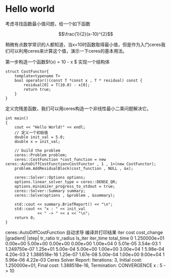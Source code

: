 Hello world
=
考虑寻找函数最小值问题，给一个如下函数
```math
\frac{1}{2}(x-10)^{2}
```


稍微有点数学常识的人都知道，当x=10时函数取得最小值，但是作为入门ceres我们可以利用ceres来计算这个值，演示一下ceres的基本用法。

第一步构造一个函数$f(x) = 10 - x $
实现一个结构体
```
struct CostFunctor{
    template<typename T>
    bool operator()(const T *const x , T * residual) const {
        residual[0] = T(10.0) - x[0];
        return true;
    }
}
```
定义完残差函数，我们可以用ceres构造一个非线性最小二乘问题解决它。

```
int main()
{
    cout << "Hello World!" << endl;
    // 定义一个初始值
    double init_val = 5.0;
    double x = init_val;

    // build the problem
    ceres::Problem problem;
    ceres::CostFunction *cost_function = new ceres::AutoDiffCostFunction<CostFunctor , 1 , 1>(new CostFunctor);
    problem.AddResidualBlock(cost_function , NULL , &x);

    ceres::Solver::Options options;
    options.linear_solver_type = ceres::DENSE_QR;
    options.minimizer_progress_to_stdout = true;
    ceres::Solver::Summary summary;
    ceres::Solve(options , &problem , &summary);

    std::cout << summary.BriefReport() << "\n";
    std::cout << "x : " << init_val
              << " -> " << x << "\n";
    return 0;
}
```

ceres::AutoDiffCostFunction  自动求导
编译并打印结果
iter      cost      cost_change  |gradient|   |step|    tr_ratio  tr_radius  ls_iter  iter_time  total_time
   0  1.250000e+01    0.00e+00    5.00e+00   0.00e+00   0.00e+00  1.00e+04        0    5.01e-05    3.54e-03
   1  1.249750e-07    1.25e+01    5.00e-04   5.00e+00   1.00e+00  3.00e+04        1    5.98e-04    4.20e-03
   2  1.388518e-16    1.25e-07    1.67e-08   5.00e-04   1.00e+00  9.00e+04        1    5.96e-06    4.22e-03
Ceres Solver Report: Iterations: 3, Initial cost: 1.250000e+01, Final cost: 1.388518e-16, Termination: CONVERGENCE
x : 5 -> 10

